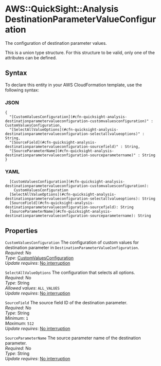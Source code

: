 # AWS::QuickSight::Analysis DestinationParameterValueConfiguration<a name="aws-properties-quicksight-analysis-destinationparametervalueconfiguration"></a>

The configuration of destination parameter values\.

This is a union type structure\. For this structure to be valid, only one of the attributes can be defined\.

## Syntax<a name="aws-properties-quicksight-analysis-destinationparametervalueconfiguration-syntax"></a>

To declare this entity in your AWS CloudFormation template, use the following syntax:

### JSON<a name="aws-properties-quicksight-analysis-destinationparametervalueconfiguration-syntax.json"></a>

```
{
  "[CustomValuesConfiguration](#cfn-quicksight-analysis-destinationparametervalueconfiguration-customvaluesconfiguration)" : CustomValuesConfiguration,
  "[SelectAllValueOptions](#cfn-quicksight-analysis-destinationparametervalueconfiguration-selectallvalueoptions)" : String,
  "[SourceField](#cfn-quicksight-analysis-destinationparametervalueconfiguration-sourcefield)" : String,
  "[SourceParameterName](#cfn-quicksight-analysis-destinationparametervalueconfiguration-sourceparametername)" : String
}
```

### YAML<a name="aws-properties-quicksight-analysis-destinationparametervalueconfiguration-syntax.yaml"></a>

```
  [CustomValuesConfiguration](#cfn-quicksight-analysis-destinationparametervalueconfiguration-customvaluesconfiguration):
    CustomValuesConfiguration
  [SelectAllValueOptions](#cfn-quicksight-analysis-destinationparametervalueconfiguration-selectallvalueoptions): String
  [SourceField](#cfn-quicksight-analysis-destinationparametervalueconfiguration-sourcefield): String
  [SourceParameterName](#cfn-quicksight-analysis-destinationparametervalueconfiguration-sourceparametername): String
```

## Properties<a name="aws-properties-quicksight-analysis-destinationparametervalueconfiguration-properties"></a>

`CustomValuesConfiguration` <a name="cfn-quicksight-analysis-destinationparametervalueconfiguration-customvaluesconfiguration"></a>
The configuration of custom values for destination parameter in `DestinationParameterValueConfiguration`\.  
_Required_: No  
_Type_: [CustomValuesConfiguration](aws-properties-quicksight-analysis-customvaluesconfiguration.md)  
_Update requires_: [No interruption](https://docs.aws.amazon.com/AWSCloudFormation/latest/UserGuide/using-cfn-updating-stacks-update-behaviors.html#update-no-interrupt)

`SelectAllValueOptions` <a name="cfn-quicksight-analysis-destinationparametervalueconfiguration-selectallvalueoptions"></a>
The configuration that selects all options\.  
_Required_: No  
_Type_: String  
_Allowed values_: `ALL_VALUES`  
_Update requires_: [No interruption](https://docs.aws.amazon.com/AWSCloudFormation/latest/UserGuide/using-cfn-updating-stacks-update-behaviors.html#update-no-interrupt)

`SourceField` <a name="cfn-quicksight-analysis-destinationparametervalueconfiguration-sourcefield"></a>
The source field ID of the destination parameter\.  
_Required_: No  
_Type_: String  
_Minimum_: `1`  
_Maximum_: `512`  
_Update requires_: [No interruption](https://docs.aws.amazon.com/AWSCloudFormation/latest/UserGuide/using-cfn-updating-stacks-update-behaviors.html#update-no-interrupt)

`SourceParameterName` <a name="cfn-quicksight-analysis-destinationparametervalueconfiguration-sourceparametername"></a>
The source parameter name of the destination parameter\.  
_Required_: No  
_Type_: String  
_Update requires_: [No interruption](https://docs.aws.amazon.com/AWSCloudFormation/latest/UserGuide/using-cfn-updating-stacks-update-behaviors.html#update-no-interrupt)
